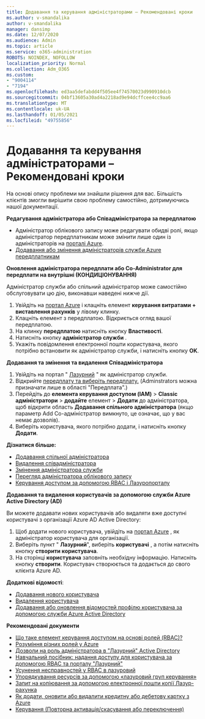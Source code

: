 ```yaml
---
title: Додавання та керування адміністраторами – Рекомендовані кроки
ms.author: v-smandalika
author: v-smandalika
manager: dansimp
ms.date: 12/07/2020
ms.audience: Admin
ms.topic: article
ms.service: o365-administration
ROBOTS: NOINDEX, NOFOLLOW
localization_priority: Normal
ms.collection: Adm_O365
ms.custom:
- "9004114"
- "7194"
ms.openlocfilehash: ed3aa5defabdd4f505ee4f74570023d990910dcb
ms.sourcegitcommit: 04bf13605a30ad4a2218ad9e94dcffcee4cc9aa6
ms.translationtype: MT
ms.contentlocale: uk-UA
ms.lasthandoff: 01/05/2021
ms.locfileid: "49755856"
---
```

# <a name="how-to-add-and-manage-administrators---recommended-steps"></a>Додавання та керування адміністраторами – Рекомендовані кроки

На основі опису проблеми ми знайшли рішення для вас. Більшість клієнтів змогли вирішити свою проблему самостійно, дотримуючись нашої документації.

**Редагування адміністратора або Співадміністратора за передплатою**

- Адміністратор облікового запису може редагувати обидві ролі, якщо адміністратор передплатникам може змінити лише один із адміністраторів на [порталі Azure](https://ms.portal.azure.com/#home).
- [Додавання або змінення адміністраторів служби Azure передплатникам](https://docs.microsoft.com/azure/cost-management-billing/manage/add-change-subscription-administrator)

**Оновлення адміністратора передплати або Co-Administrator для передплати на внутрішні (КОНДИЦІОНУВАННЯ)**

Адміністратор служби або спільний адміністратор може самостійно обслуговувати цю дію, виконавши наведені нижче дії.

1. Увійдіть на [портал Azure](https://ms.portal.azure.com/#home) і клацніть елемент **керування витратами + виставлення рахунків** у лівому клинку.
2. Клацніть елемент з передплатою. Відкриється огляд вашої передплатою.
3. На клинку **передплатою** натисніть кнопку **Властивості**. 
4. Натисніть кнопку **адміністратор служби** .
5. Укажіть повідомлення електронної пошти користувача, якого потрібно встановити як адміністратор служби, і натисніть кнопку **OK**.

**Додавання та змінення та видалення Співадміністратора**

1. Увійдіть на портал " [Лазурний](https://ms.portal.azure.com/#home) " як адміністратор служби.
2. Відкрийте [передплату та виберіть передплату.](https://ms.portal.azure.com/#blade/Microsoft_Azure_Billing/SubscriptionsBlade) (Adminstrators можна призначати лише в області "Передплата".)
3. Перейдіть до **елемента керування доступом (IAM)**  >  **Classic адміністратори**  >  **додайте** елемент  >  **Додати** до адміністратора, щоб відкрити область **Додавання спільного адміністратора** (якщо параметр Add Co-адміністратор вимкнуто, це означає, що у вас немає дозволів).
4. Виберіть користувача, якого потрібно додати, і натисніть кнопку **Додати**.

**Дізнатися більше:**
- [Додавання спільної адміністратора](https://docs.microsoft.com/azure/role-based-access-control/classic-administrators)
- [Видалення співадміністратора](https://docs.microsoft.com/azure/role-based-access-control/classic-administrators)
- [Змінення адміністратора служби](https://docs.microsoft.com/azure/role-based-access-control/classic-administrators)
- [Перегляд адміністратора облікового запису](https://docs.microsoft.com/azure/role-based-access-control/classic-administrators)
- [Керування доступом за допомогою RBAC і Лазуропорталу](https://docs.microsoft.com/azure/role-based-access-control/role-assignments-portal)

**Додавання та видалення користувачів за допомогою служби Azure Active Directory (AD)**

Ви можете додавати нових користувачів або видаляти вже доступні користувачі з організації Azure AD Active Directory:

1. Щоб додати нового користувача, увійдіть на [портал Azure](https://ms.portal.azure.com/#home) , як адміністратор користувача для організації.
2. Виберіть пункт " **Лазурний**", виберіть **користувачі** , а потім натисніть кнопку **створити користувача**.
3. На сторінці **користувача** заповніть необхідну інформацію. Натисніть кнопку **створити**. Користувач створюється та додається до свого клієнта Azure AD.

**Додаткові відомості**:

- [Додавання нового користувача](https://docs.microsoft.com/azure/active-directory/fundamentals/add-users-azure-active-directory)
- [Видалення користувача](https://docs.microsoft.com/azure/active-directory/fundamentals/add-users-azure-active-directory)
- [Додавання або оновлення відомостей профілю користувача за допомогою служби Azure Active Directory](https://docs.microsoft.com/azure/active-directory/fundamentals/active-directory-users-profile-azure-portal)

**Рекомендовані документи**

- [Що таке елемент керування доступом на основі ролей (RBAC)?](https://docs.microsoft.com/azure/role-based-access-control/overview)
- [Розуміння різних ролей у Azure](https://docs.microsoft.com/azure/role-based-access-control/rbac-and-directory-admin-roles)
- [Дозволи на роль адміністратора в "Лазурний" Active Directory](https://docs.microsoft.com/azure/active-directory/roles/permissions-reference)
- [Навчальний посібник: надання доступу для користувача за допомогою RBAC та порталу "Лазурний"](https://docs.microsoft.com/azure/role-based-access-control/quickstart-assign-role-user-portal)
- [Усунення несправностей у RBAC в лазуровий](https://docs.microsoft.com/azure/role-based-access-control/troubleshooting)
- [Упорядкування ресурсів за допомогою «лазуровий груп керування»](https://docs.microsoft.com/azure/governance/management-groups/overview)
- [Запит на копіювання за допомогою електронної пошти копії Лазур-рахунка](https://azure.microsoft.com/en-us/blog/azure-email-invoices/)
- [Як додати, оновити або видалити кредитну або дебетову картку з Azure](https://docs.microsoft.com/azure/cost-management-billing/manage/change-credit-card)
- [Керування (Повторна активація/скасування або переключення)](https://docs.microsoft.com/azure/cost-management-billing/manage/subscription-disabled)




